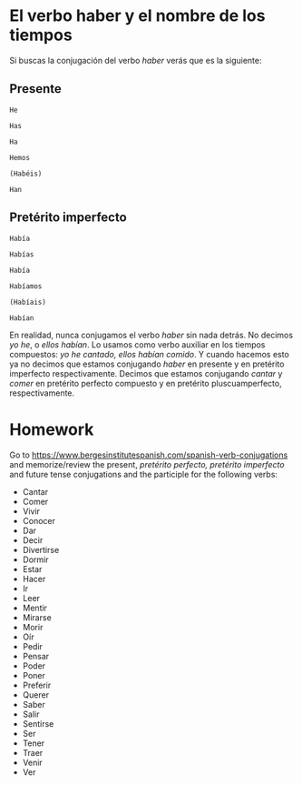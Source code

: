 # El verbo haber y el nombre de los tiempos

Si buscas la conjugación del verbo *haber* verás que es la siguiente:

## Presente

    He
    
    Has
    
    Ha
    
    Hemos
    
    (Habéis)
    
    Han

## Pretérito imperfecto

    Había
    
    Habías
    
    Había
    
    Habíamos
    
    (Habíais)
    
    Habían

En realidad, nunca conjugamos el verbo *haber* sin nada detrás. No decimos *yo he*, o *ellos habían*. 
Lo usamos como verbo auxiliar en los tiempos compuestos: *yo he cantado, ellos habían comido*. Y cuando
hacemos esto ya no decimos que estamos conjugando *haber* en presente y en pretérito imperfecto respectivamente.
Decimos que estamos conjugando *cantar* y *comer* en pretérito perfecto compuesto y en pretérito
pluscuamperfecto, respectivamente.

# Homework

Go to https://www.bergesinstitutespanish.com/spanish-verb-conjugations
and memorize/review the present, *pretérito perfecto, pretérito imperfecto* and future tense conjugations 
and the participle for the following verbs:

- Cantar
- Comer
- Vivir
- Conocer
- Dar
- Decir
- Divertirse
- Dormir
- Estar
- Hacer
- Ir
- Leer
- Mentir
- Mirarse
- Morir
- Oír
- Pedir
- Pensar
- Poder
- Poner
- Preferir
- Querer
- Saber
- Salir
- Sentirse
- Ser
- Tener
- Traer
- Venir
- Ver